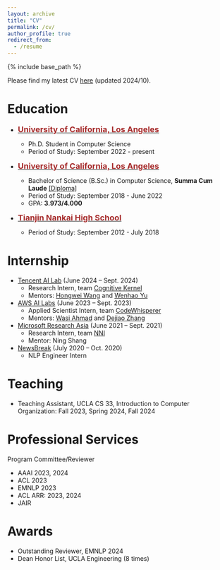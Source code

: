 ```yaml
---
layout: archive
title: "CV"
permalink: /cv/
author_profile: true
redirect_from:
  - /resume
---
```


{% include base_path %}

Please find my latest CV [here](/files/CV_diwu.pdf) (updated 2024/10).

# Education
* <span style="color:black; font-size:15px"><b><a href="https://cs.ucla.edu" target="_blank"><font color="brown" size="4">University of California, Los Angeles</font></a></b></span><br/>
    - Ph.D. Student in Computer Science<br/>
    - Period of Study: September 2022 - present <br/>

* <span style="color:black; font-size:15px"><b><a href="https://cs.ucla.edu" target="_blank"><font color="brown" size="4">University of California, Los Angeles</font></a></b></span><br/>
    - Bachelor of Science (B.Sc.) in Computer Science, <b>Summa Cum Laude</b> <a href="../files/bs_diploma.pdf">[Diploma]</a> <br/>
    - Period of Study: September 2018 - June 2022 <br/>
    - GPA: <b>3.973/4.000</b> <br/>

* <span style="color:black; font-size:15px"><b><a href="http://www.nkzx.cn/" target="_blank"><font color="brown" size="4">Tianjin Nankai High School</font></a></b></span><br/>
    - Period of Study: September 2012 - July 2018 <br/>

# Internship
* <a href="https://ai.tencent.com/ailab/en/about/" target="_blank">Tencent AI Lab</a> (June 2024 – Sept. 2024)
    - Research Intern, team <a href="https://arxiv.org/abs/2409.10277" target="_blank">Cognitive Kernel</a>
    - Mentors: [Hongwei Wang](https://hongweiw.net/) and [Wenhao Yu](https://wyu97.github.io/)
* <a href="https://www.amazon.science/" target="_blank">AWS AI Labs</a> (June 2023 – Sept. 2023)
    - Applied Scientist Intern, team <a href="https://aws.amazon.com/codewhisperer/" target="_blank">CodeWhisperer</a>
    - Mentors: [Wasi Ahmad](https://wasiahmad.github.io/) and [Dejiao Zhang](https://dejiao2018.github.io/)
* <a href="https://www.microsoft.com/en-us/research/lab/microsoft-research-asia/" target="_blank">Microsoft Research Asia</a> (June 2021 – Sept. 2021)
    - Research Intern, team <a href="https://github.com/microsoft/nni/" target="_blank">NNI</a>
    - Mentor: Ning Shang
* <a href="https://www.newsbreak.com/" target="_blank">NewsBreak</a> (July 2020 – Oct. 2020)
    - NLP Engineer Intern

# Teaching
* Teaching Assistant, UCLA CS 33, Introduction to Computer Organization: Fall 2023, Spring 2024, Fall 2024

# Professional Services 
Program Committee/Reviewer
* AAAI 2023, 2024
* ACL 2023
* EMNLP 2023
* ACL ARR: 2023, 2024
* JAIR

# Awards
* Outstanding Reviewer, EMNLP 2024
* Dean Honor List, UCLA Engineering (8 times)
